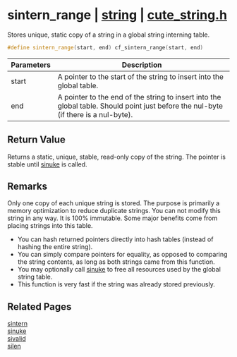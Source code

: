 # sintern_range | [string](https://github.com/RandyGaul/cute_framework/blob/master/docs/string/README.md) | [cute_string.h](https://github.com/RandyGaul/cute_framework/blob/master/include/cute_string.h)

Stores unique, static copy of a string in a global string interning table.

```cpp
#define sintern_range(start, end) cf_sintern_range(start, end)
```

Parameters | Description
--- | ---
start | A pointer to the start of the string to insert into the global table.
end | A pointer to the end of the string to insert into the global table. Should point just before the nul-byte (if there is a nul-byte).

## Return Value

Returns a static, unique, stable, read-only copy of the string. The pointer is stable until [sinuke](https://github.com/RandyGaul/cute_framework/blob/master/docs/string/sinuke.md) is called.

## Remarks

Only one copy of each unique string is stored. The purpose is primarily a memory optimization to reduce duplicate strings.
You can not modify this string in any way. It is 100% immutable. Some major benefits come from placing strings into this
table.

- You can hash returned pointers directly into hash tables (instead of hashing the entire string).
- You can simply compare pointers for equality, as opposed to comparing the string contents, as long as both strings came from this function.
- You may optionally call [sinuke](https://github.com/RandyGaul/cute_framework/blob/master/docs/string/sinuke.md) to free all resources used by the global string table.
- This function is very fast if the string was already stored previously.

## Related Pages

[sintern](https://github.com/RandyGaul/cute_framework/blob/master/docs/string/sintern.md)  
[sinuke](https://github.com/RandyGaul/cute_framework/blob/master/docs/string/sinuke.md)  
[sivalid](https://github.com/RandyGaul/cute_framework/blob/master/docs/string/sivalid.md)  
[silen](https://github.com/RandyGaul/cute_framework/blob/master/docs/string/silen.md)  
